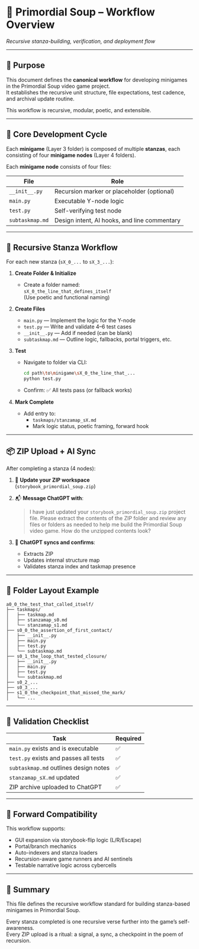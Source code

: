 <!-- Save to: storybook_primordial_soup/workflow.md -->

# 🧩 Primordial Soup – Workflow Overview  
*Recursive stanza-building, verification, and deployment flow*

---

## 📜 Purpose

This document defines the **canonical workflow** for developing minigames in the Primordial Soup video game project.  
It establishes the recursive unit structure, file expectations, test cadence, and archival update routine.

This workflow is recursive, modular, poetic, and extensible.

---

## 🧬 Core Development Cycle

Each **minigame** (Layer 3 folder) is composed of multiple **stanzas**, each consisting of four **minigame nodes** (Layer 4 folders).

Each **minigame node** consists of four files:

| File | Role |
|------|------|
| `__init__.py` | Recursion marker or placeholder (optional) |
| `main.py` | Executable Y-node logic |
| `test.py` | Self-verifying test node |
| `subtaskmap.md` | Design intent, AI hooks, and line commentary |

---

## 🔁 Recursive Stanza Workflow

For each new stanza (`sX_0_...` to `sX_3_...`):

1. **Create Folder & Initialize**
   - Create a folder named:  
     `sX_0_the_line_that_defines_itself`  
     (Use poetic and functional naming)

2. **Create Files**
   - `main.py` — Implement the logic for the Y-node
   - `test.py` — Write and validate 4–6 test cases
   - `__init__.py` — Add if needed (can be blank)
   - `subtaskmap.md` — Outline logic, fallbacks, portal triggers, etc.

3. **Test**
   - Navigate to folder via CLI:
     ```bash
     cd path\to\minigame\sX_0_the_line_that_...
     python test.py
     ```
   - Confirm: ✅ All tests pass (or fallback works)

4. **Mark Complete**
   - Add entry to:
     - `taskmaps/stanzamap_sX.md`
     - Mark logic status, poetic framing, forward hook

---

## 📦 ZIP Upload + AI Sync

After completing a stanza (4 nodes):

1. 📂 **Update your ZIP workspace**  
   (`storybook_primordial_soup.zip`)

2. 📬 **Message ChatGPT with**:
   > I have just updated your `storybook_primordial_soup.zip` project file. Please extract the contents of the ZIP folder and review any files or folders as needed to help me build the Primordial Soup video game. How do the unzipped contents look?

3. 🧠 **ChatGPT syncs and confirms**:
   - Extracts ZIP
   - Updates internal structure map
   - Validates stanza index and taskmap presence

---

## 📂 Folder Layout Example

```
a0_0_the_test_that_called_itself/
├── taskmaps/
│   ├── taskmap.md
│   ├── stanzamap_s0.md
│   └── stanzamap_s1.md
├── s0_0_the_assertion_of_first_contact/
│   ├── __init__.py
│   ├── main.py
│   ├── test.py
│   └── subtaskmap.md
├── s0_1_the_loop_that_tested_closure/
│   ├── __init__.py
│   ├── main.py
│   ├── test.py
│   └── subtaskmap.md
├── s0_2_...
├── s0_3_...
├── s1_0_the_checkpoint_that_missed_the_mark/
│   └── ...
```

---

## 🔐 Validation Checklist

| Task | Required |
|------|----------|
| `main.py` exists and is executable | ✅ |
| `test.py` exists and passes all tests | ✅ |
| `subtaskmap.md` outlines design notes | ✅ |
| `stanzamap_sX.md` updated | ✅ |
| ZIP archive uploaded to ChatGPT | ✅ |

---

## 🔗 Forward Compatibility

This workflow supports:
- GUI expansion via storybook-flip logic (L/R/Escape)
- Portal/branch mechanics
- Auto-indexers and stanza loaders
- Recursion-aware game runners and AI sentinels
- Testable narrative logic across cybercells

---

## 🧭 Summary

This file defines the recursive workflow standard for building stanza-based minigames in Primordial Soup.

Every stanza completed is one recursive verse further into the game’s self-awareness.  
Every ZIP upload is a ritual: a signal, a sync, a checkpoint in the poem of recursion.